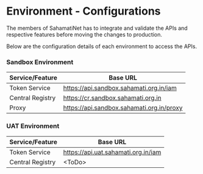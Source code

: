 # Environment - Configurations

The members of SahamatiNet has to integrate and validate the APIs and respective features before moving the changes to production.

Below are the configuration details of each environment to access the APIs.

### Sandbox Environment

| Service/Feature  | Base URL                                  |
| ---------------- | ----------------------------------------- |
| Token Service    | https://api.sandbox.sahamati.org.in/iam   |
| Central Registry | https://cr.sandbox.sahamati.org.in        |
| Proxy            | https://api.sandbox.sahamati.org.in/proxy |

### UAT Environment

| Service/Feature  | Base URL                            |
| ---------------- | ----------------------------------- |
| Token Service    | https://api.uat.sahamati.org.in/iam |
| Central Registry | \<ToDo>                             |
